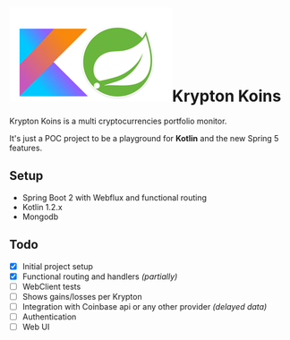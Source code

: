 # ![Kotlin Spring](kotlin-spring.png)Krypton Koins

Krypton Koins is a multi cryptocurrencies portfolio monitor.

It's just a POC project to be a playground for **Kotlin** and the new Spring 5 features.

## Setup
- Spring Boot 2 with Webflux and functional routing
- Kotlin 1.2.x
- Mongodb

## Todo
- [x] Initial project setup
- [x] Functional routing and handlers _(partially)_
- [ ] WebClient tests
- [ ] Shows gains/losses per Krypton
- [ ] Integration with Coinbase api or any other provider _(delayed data)_
- [ ] Authentication
- [ ] Web UI
